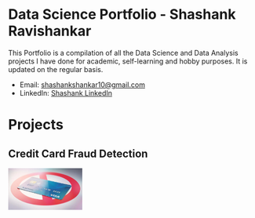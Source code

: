 # Data Science Portfolio - Shashank Ravishankar

This Portfolio is a compilation of all the Data Science and Data Analysis projects I have done for academic, self-learning and hobby purposes. It is updated on the regular basis.

   * Email: shashankshankar10@gmail.com
   * LinkedIn: [Shashank LinkedIn](https://www.linkedin.com/in/shashank-ravishankarutd/)

# Projects

## Credit Card Fraud Detection

<img src="https://github.com/Shashank1998-code/Portfolio/blob/main/Images/Creditcard.jpg" width=30% height=30%>

